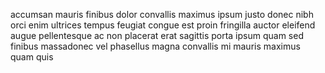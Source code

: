 accumsan mauris finibus dolor convallis maximus ipsum justo donec nibh orci enim
ultrices tempus feugiat congue est proin fringilla auctor eleifend augue
pellentesque ac non placerat erat sagittis porta ipsum quam sed finibus
massadonec vel phasellus magna convallis mi mauris maximus quam quis